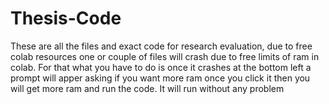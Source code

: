 # Thesis-Code
These are all the files and exact code for research evaluation,
due to free colab resources one or couple of files will crash due to free limits of ram in colab.
For that what you have to do is once it crashes at the bottom left a prompt will apper asking if you want more ram once you click it then you will get more ram and run the code.
It will run without any problem
